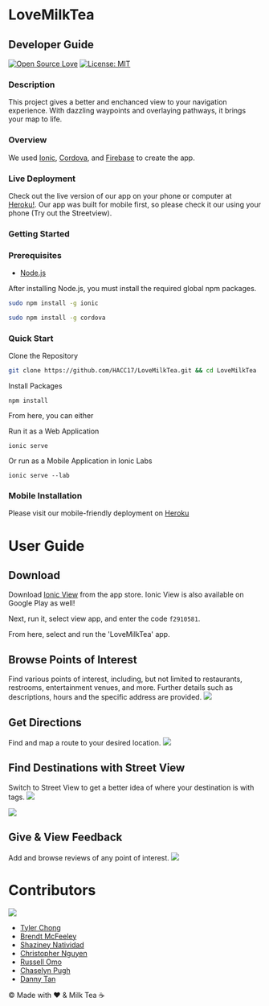 # LoveMilkTea

## Developer Guide

[![Open Source Love](https://badges.frapsoft.com/os/v2/open-source.png?v=103)](https://github.com/ellerbrock/open-source-badges/)
[![License: MIT](https://img.shields.io/badge/License-MIT-yellow.svg)](https://opensource.org/licenses/MIT)

### Description
This project gives a better and enchanced view to your navigation experience. With dazzling waypoints and overlaying pathways, it brings your map to life.

### Overview
We used [Ionic](https://ionicframework.com/), [Cordova](https://cordova.apache.org/), and [Firebase](https://firebase.google.com/) to create the app.

### Live Deployment
Check out the live version of our app on your phone or computer at [Heroku!](https://lovemilktea.herokuapp.com). Our app was built for mobile first, so please check it our using your phone (Try out the Streetview).

### Getting Started

### Prerequisites
- [Node.js](https://nodejs.org/en/download/)

After installing Node.js, you must install the required global npm packages.

```bash
sudo npm install -g ionic
```

```bash
sudo npm install -g cordova
```

### Quick Start

Clone the Repository
```bash
git clone https://github.com/HACC17/LoveMilkTea.git && cd LoveMilkTea
```
Install Packages
```
npm install
```

From here, you can either

Run it as a Web Application
```
ionic serve
```
Or run as a Mobile Application in Ionic Labs
```
ionic serve --lab
```

### Mobile Installation

Please visit our mobile-friendly deployment on [Heroku](https://lovemilktea.herokuapp.com)



# User Guide

## Download 

Download [Ionic View](https://itunes.apple.com/us/app/ionic-view/id849930087?mt=8) from the app store.
Ionic View is also available on Google Play as well!

Next, run it, select view app, and enter the code `f2910581`.

From here, select and run the 'LoveMilkTea' app.

## Browse Points of Interest
Find various points of interest, including, but not limited to restaurants, restrooms, entertainment venues, and more.  Further details such as descriptions, hours and the specific address are provided.
<img src="/img/paradise-palms-marker_iphone7plussilver_portrait.png">

## Get Directions 
Find and map a route to your desired location.
<img src="/img/paradise-palms-route_iphone7plussilver_portrait.png">

## Find Destinations with Street View
Switch to Street View to get a better idea of where your destination is with tags.
<img src="/img/paradise-palms-street-view_iphone7plussilver_portrait.png">

<img src="/img/qlc-street-view_iphone7plussilver_portrait.png">

## Give & View Feedback
Add and browse reviews of any point of interest.
<img src="/img/paradise-palms-info_iphone7plussilver_portrait.png">


# Contributors

<img src="/img/team02.jpg">

* [Tyler Chong](https://github.com/Viltaria)
* [Brendt McFeeley](https://github.com/brendtmcfeeley)
* [Shaziney Natividad](https://github.com/shaziney)
* [Christopher Nguyen](https://github.com/chrisnguyenhi)
* [Russell Omo](https://github.com/russellomo)
* [Chaselyn Pugh](https://github.com/cepugh)
* [Danny Tan](https://github.com/dannytan)


© Made with :heart: & Milk Tea ☕
